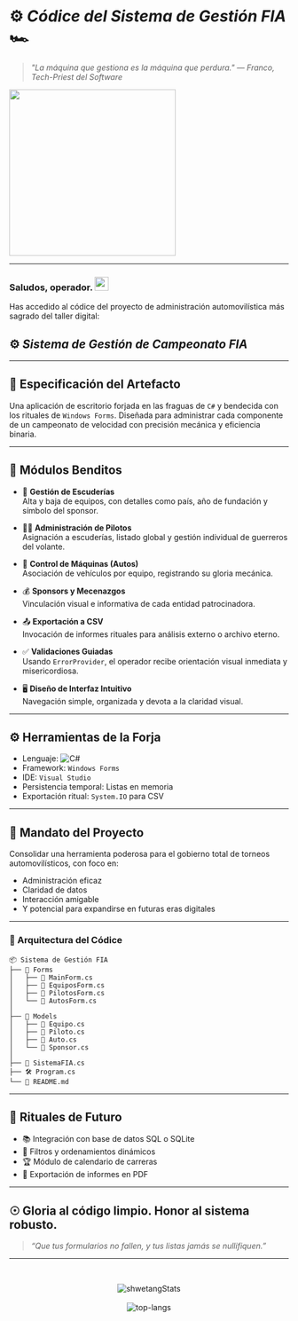 # ⚙️ *Códice del Sistema de Gestión FIA* 🏎️  
> *"La máquina que gestiona es la máquina que perdura."* — *Franco, Tech-Priest del Software*

<img src="https://i.pinimg.com/736x/24/9f/7e/249f7e9242ac5c169a0c4a9a717430b1.jpg" width="300">

---

### Saludos, operador. <img src="https://media.giphy.com/media/hvRJCLFzcasrR4ia7z/giphy.gif" width="25px">  
Has accedido al códice del proyecto de administración automovilística más sagrado del taller digital:  
## ⚙️ *Sistema de Gestión de Campeonato FIA*

---

## 📖 Especificación del Artefacto

Una aplicación de escritorio forjada en las fraguas de `C#` y bendecida con los rituales de `Windows Forms`. Diseñada para administrar cada componente de un campeonato de velocidad con precisión mecánica y eficiencia binaria.

---

## 🔩 Módulos Benditos

- 🏁 **Gestión de Escuderías**  
  Alta y baja de equipos, con detalles como país, año de fundación y símbolo del sponsor.
  
- 🧑‍✈️ **Administración de Pilotos**  
  Asignación a escuderías, listado global y gestión individual de guerreros del volante.
  
- 🚗 **Control de Máquinas (Autos)**  
  Asociación de vehículos por equipo, registrando su gloria mecánica.
  
- 💰 **Sponsors y Mecenazgos**  
  Vinculación visual e informativa de cada entidad patrocinadora.
  
- 📤 **Exportación a CSV**  
  Invocación de informes rituales para análisis externo o archivo eterno.
  
- ✅ **Validaciones Guiadas**  
  Usando `ErrorProvider`, el operador recibe orientación visual inmediata y misericordiosa.

- 🖥️ **Diseño de Interfaz Intuitivo**  
  Navegación simple, organizada y devota a la claridad visual.

---

## ⚙️ Herramientas de la Forja

- Lenguaje: ![C#](https://img.shields.io/badge/C%23-239120?style=flat&logo=c-sharp&logoColor=white)
- Framework: `Windows Forms`
- IDE: `Visual Studio`
- Persistencia temporal: Listas en memoria  
- Exportación ritual: `System.IO` para CSV

---

## 🎯 Mandato del Proyecto

Consolidar una herramienta poderosa para el gobierno total de torneos automovilísticos, con foco en:

- Administración eficaz
- Claridad de datos
- Interacción amigable
- Y potencial para expandirse en futuras eras digitales

---
### 📁 Arquitectura del Códice

```plaintext
📦 Sistema de Gestión FIA
├── 📂 Forms
│   ├── 🧩 MainForm.cs
│   ├── 🧩 EquiposForm.cs
│   ├── 🧩 PilotosForm.cs
│   └── 🧩 AutosForm.cs
│
├── 📂 Models
│   ├── 📄 Equipo.cs
│   ├── 📄 Piloto.cs
│   ├── 📄 Auto.cs
│   └── 📄 Sponsor.cs
│
├── 🧠 SistemaFIA.cs
├── 🛠️ Program.cs
└── 📜 README.md

```

---

## 🔮 Rituales de Futuro

- 📚 Integración con base de datos SQL o SQLite  
- 🧭 Filtros y ordenamientos dinámicos  
- 🏆 Módulo de calendario de carreras  
- 📑 Exportación de informes en PDF  

---

## ☉ Gloria al código limpio. Honor al sistema robusto.
> *“Que tus formularios no fallen, y tus listas jamás se nullifiquen.”*

---



<br>
<p align="center">
  <img src="https://github-readme-stats.vercel.app/api?username=rada863&theme=dark&show_icons=true" alt="shwetangStats" />  
  <br />
  <br />
  <img src="https://github-readme-stats.vercel.app/api/top-langs/?username=rada863&layout=compact&theme=dark" alt="top-langs" />
</p>
<br>






